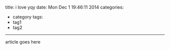 title: i love yqy
date: Mon Dec  1 19:46:11     2014
categories:
- category
tags:
- tag1
- tag2
---
article goes here
